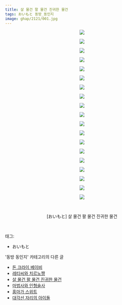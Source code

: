 ```yaml
---
title: 살 물건 팔 물건 진귀한 물건
tags: おいもと 동방_동인지
image: ghap/2121/001.jpg
---
```

<div class="article">
<p style="text-align: center; clear: none; float: none;"></p>
<p style="text-align: center; clear: none; float: none;"></p>
<p style="text-align: center; clear: none; float: none;"></p>
<p style="text-align: center; clear: none; float: none;"></p>
<p style="text-align: center; clear: none; float: none;"></p>
<p style="text-align: center; clear: none; float: none;"></p>
<p style="text-align: center; clear: none; float: none;"></p>
<p style="text-align: center; clear: none; float: none;"></p>
<p style="text-align: center; clear: none; float: none;"></p>
<p style="text-align: center; clear: none; float: none;"></p>
<p style="text-align: center; clear: none; float: none;"></p>
<p style="text-align: center; clear: none; float: none;"></p>
<p style="text-align: center; clear: none; float: none;"></p>
<p style="text-align: center; clear: none; float: none;"></p>
<p style="text-align: center; clear: none; float: none;"></p>
<p style="text-align: center; clear: none; float: none;"></p>
<p style="text-align: center; clear: none; float: none;"></p>
<p style="text-align: center; clear: none; float: none;"></p>
<p style="text-align: center; clear: none; float: none;"></p>
<p style="text-align: center; clear: none; float: none;"><img src="{{ site.nasurl }}/ghap/2121/001.jpg"/></p>
<p style="text-align: center; clear: none; float: none;"><img src="{{ site.nasurl }}/ghap/2121/002.jpg"/></p>
<p style="text-align: center; clear: none; float: none;"><img src="{{ site.nasurl }}/ghap/2121/003.jpg"/></p>
<p style="text-align: center; clear: none; float: none;"><img src="{{ site.nasurl }}/ghap/2121/004.jpg"/></p>
<p style="text-align: center; clear: none; float: none;"><img src="{{ site.nasurl }}/ghap/2121/005.jpg"/></p>
<p style="text-align: center; clear: none; float: none;"><img src="{{ site.nasurl }}/ghap/2121/006.jpg"/></p>
<p style="text-align: center; clear: none; float: none;"><img src="{{ site.nasurl }}/ghap/2121/007.jpg"/></p>
<p style="text-align: center; clear: none; float: none;"><img src="{{ site.nasurl }}/ghap/2121/008.jpg"/></p>
<p style="text-align: center; clear: none; float: none;"><img src="{{ site.nasurl }}/ghap/2121/009.jpg"/></p>
<p style="text-align: center; clear: none; float: none;"><img src="{{ site.nasurl }}/ghap/2121/010.jpg"/></p>
<p style="text-align: center; clear: none; float: none;"><img src="{{ site.nasurl }}/ghap/2121/011.jpg"/></p>
<p style="text-align: center; clear: none; float: none;"><img src="{{ site.nasurl }}/ghap/2121/012.jpg"/></p>
<p style="text-align: center; clear: none; float: none;"><img src="{{ site.nasurl }}/ghap/2121/013.jpg"/></p>
<p style="text-align: center; clear: none; float: none;"><img src="{{ site.nasurl }}/ghap/2121/014.jpg"/></p>
<p style="text-align: center; clear: none; float: none;"><img src="{{ site.nasurl }}/ghap/2121/015.jpg"/></p>
<p style="text-align: center; clear: none; float: none;"><img src="{{ site.nasurl }}/ghap/2121/016.jpg"/></p>
<p style="text-align: center; clear: none; float: none;"><img src="{{ site.nasurl }}/ghap/2121/017.jpg"/></p>
<p style="text-align: center; clear: none; float: none;"><img src="{{ site.nasurl }}/ghap/2121/018.jpg"/></p>
<p style="text-align: center; clear: none; float: none;"><img src="{{ site.nasurl }}/ghap/2121/019.jpg"/></p>
<p style="text-align: center; clear: none; float: none;"><br/></p>
<p style="text-align: center; clear: none; float: none;">[おいもと] 살 물건 팔 물건 진귀한 물건</p>
<p><br/></p>
</div><div class="tagTrail">
<p>태그: </p>
<ul>
<li>おいもと</li>
</ul>
</div><div class="another">
<p>'동방 동인지' 카테고리의 다른 글</p>
<ul>
<li><a href="/2016-09-11-ghap_2123">돈 크라이 베이비</a></li>
<li><a href="/2016-09-11-ghap_2122">레티씨와 치르노쨩</a></li>
<li><a href="/2016-09-11-ghap_2121">살 물건 팔 물건 진귀한 물건</a></li>
<li><a href="/2016-09-11-ghap_2120">마법사와 인형술사</a></li>
<li><a href="/2016-09-11-ghap_2119">홍마가 스위트</a></li>
<li><a href="/2016-09-11-ghap_2118">대각선 자리의 아이돌</a></li>
</ul>
</div><div class="cb_module cb_fluid">
<div class="cb_wrt cb_profile">
</div><!-- commentList close -->
</div>